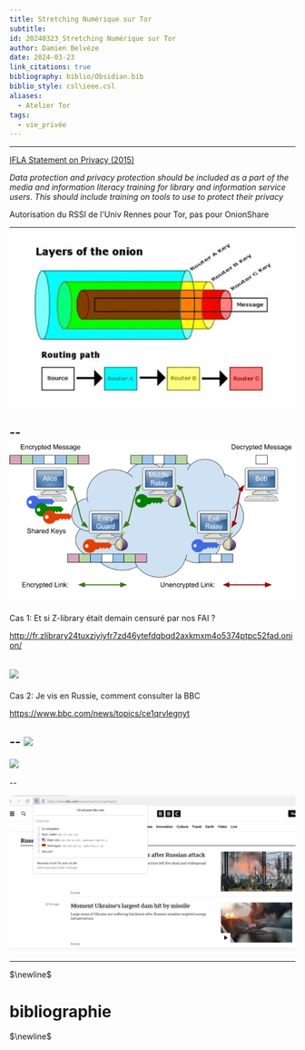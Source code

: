 ```yaml
---
title: Stretching Numérique sur Tor
subtitle: 
id: 20240323_Stretching Numérique sur Tor
author: Damien Belvèze
date: 2024-03-23
link_citations: true
bibliography: biblio/Obsidian.bib
biblio_style: csl\ieee.csl
aliases:
  - Atelier Tor
tags:
  - vie_privée
---
```

---
[IFLA Statement on Privacy (2015)](https://www.ifla.org/publications/ifla-statement-on-privacy-in-the-library-environment/)

*Data protection and privacy protection should be included as a part of the media and information literacy training for library and information service users. This should include training on tools to use to protect their privacy*

Autorisation du RSSI de l'Univ Rennes pour Tor, pas pour OnionShare

---
![](images/tor_onion_layers.png)

--
![](images/Tor_onion_layers1.png)
---
Cas 1: Et si Z-library était demain censuré par nos FAI ?

http://fr.zlibrary24tuxziyiyfr7zd46ytefdqbqd2axkmxm4o5374ptpc52fad.onion/

![](images/z_library.png)
---
Cas 2: Je vis en Russie, comment consulter la BBC

https://www.bbc.com/news/topics/ce1qrvlegnyt

--
![](images/VPN_Russie.png)
--
![](images/bbc_russia.png)

--

![](images/bridge_tor.png)

---



$\newline$
# bibliographie
$\newline$






